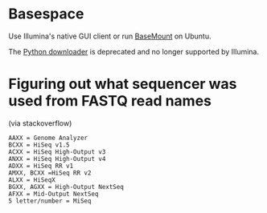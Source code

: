 # Basespace

Use Illumina's native GUI client or run [BaseMount](https://basemount.basespace.illumina.com) on Ubuntu.

The [Python downloader](https://support.basespace.illumina.com/knowledgebase/articles/403618-python-run-downloader) is deprecated and no longer supported by Illumina.



# Figuring out what sequencer was used from FASTQ read names

(via stackoverflow)

```
AAXX = Genome Analyzer 
BCXX = HiSeq v1.5 
ACXX = HiSeq High-Output v3 
ANXX = HiSeq High-Output v4 
ADXX = HiSeq RR v1 
AMXX, BCXX =HiSeq RR v2 
ALXX = HiSeqX 
BGXX, AGXX = High-Output NextSeq 
AFXX = Mid-Output NextSeq 
5 letter/number = MiSeq
```